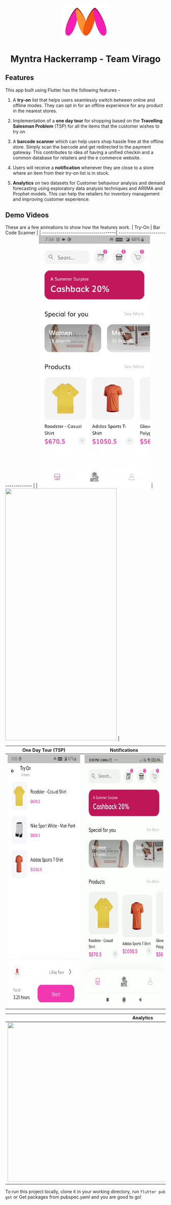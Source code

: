 <p align="center">
    <img alt="Myntra" src="/Myntra_App/assets/images/myntralogo.png" width="150">
</p>

<h1 align="center">
    Myntra Hackerramp - Team Virago
</h1>

## Features

This app built using Flutter has the following features - 

1. A **try-on** list that helps users seamlessly switch between online and offline modes. They can opt in for an offline experience for any product in the nearest stores.

2. Implementation of a **one day tour** for shopping based on the **Travelling Salesman Problem** (TSP) for all the items that the customer wishes to try on

3. A **barcode scanner** which can help users shop hassle free at the offline store. Simply scan the barcode and get redirected to the payment gateway. This contributes to idea of having a unified checkin and a common database for retailers and the e commerce website.

4. Users will receive a **notification** whenever they are close to a store where an item from their try-on list is in stock.

5. **Analytics** on two datasets for Customer behaviour analysis and demand forecasting using exploratory data analysis techniques and ARIIMA and Prophet models. This can help the retailers for inventory management and improving customer experience.

## Demo Videos

These are a few animations to show how the features work.
|  Try-On                      |  Bar Code Scanner                            |
| ------------------------------------| ------------------------------------ |
| <img src="/demo_gifs/newTryOn.gif" width="350" height="790"/> | <img src="/demo_gifs/newBarCode.gif" width="350" height="790"/> |

| One Day Tour (TSP)                   | Notifications                     |
| ------------------------------------ | ------------------------------------ |
| <img src="/demo_gifs/map.gif" width="350" height="790"/> | <img src="/demo_gifs/notification.gif" width="350" height="790"/> |

| Analytics                            |
| ------------------------------------ |
| <img src="/demo_gifs/analytics.gif" width="850" height="500"/> |



To run this project locally, clone it in your working directory, run `flutter pub get` or Get packages from pubspec.yaml and you are good to go!
